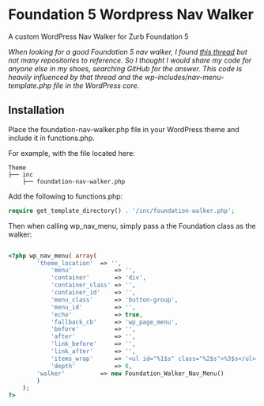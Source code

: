 Foundation 5 Wordpress Nav Walker
===============================

A custom WordPress Nav Walker for Zurb Foundation 5

*When looking for a good Foundation 5 nav walker, I found [this thread](http://foundation.zurb.com/forum/posts/438-enabling-foundation-5-nav-with-wordpress-menus) but not many repositories to reference.  So I thought I would share my code for anyone else in my shoes, searching GitHub for the answer.  This code is heavily influenced by that thread and the wp-includes/nav-menu-template.php file in the WordPress core.*

## Installation 
Place the foundation-nav-walker.php file in your WordPress theme and include it in functions.php.  

For example, with the file located here:

```
Theme
├── inc
    ├── foundation-nav-walker.php
```

Add the following to functions.php:

``` PHP
require get_template_directory() . '/inc/foundation-walker.php';
```

Then when calling wp_nav_menu, simply pass a the Foundation class as the walker:

``` PHP

<?php wp_nav_menu( array(
		'theme_location'  => '',
	        'menu'            => '',
	        'container'       => 'div',
	        'container_class' => '',
	        'container_id'    => '',
	        'menu_class'      => 'button-group',
	        'menu_id'         => '',
	        'echo'            => true,
	        'fallback_cb'     => 'wp_page_menu',
	        'before'          => '',
	        'after'           => '',
	        'link_before'     => '',
	        'link_after'      => '',
	        'items_wrap'      => '<ul id="%1$s" class="%2$s">%3$s</ul>',
	        'depth'           => 0,
		'walker'          => new Foundation_Walker_Nav_Menu() 
		) 
	); 
?>
```
